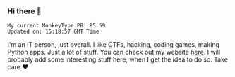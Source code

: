 ### Hi there 👋
<!-- PB START -->
```
My current MonkeyType PB: 85.59
Updated on: 15:18:57 GMT Time
```
<!-- PB END -->
I'm an IT person, just overall. I like CTFs, hacking, coding games, making Python apps. Just a lot of stuff.
You can check out my website [here](https://skill3472.github.io/).
I will probably add some interesting stuff here, when I get the idea to do so. Take care ❤️
